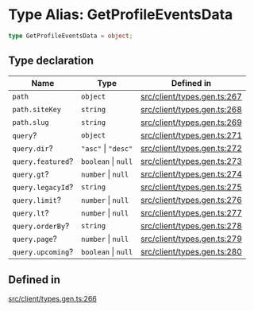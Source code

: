 # Type Alias: GetProfileEventsData

```ts
type GetProfileEventsData = object;
```

## Type declaration

| Name | Type | Defined in |
| ------ | ------ | ------ |
| `path` | `object` | [src/client/types.gen.ts:267](https://github.com/venuecms/sdk/blob/8aca1c9889978c21426c872f7a909a183677d750/src/client/types.gen.ts#L267) |
| `path.siteKey` | `string` | [src/client/types.gen.ts:268](https://github.com/venuecms/sdk/blob/8aca1c9889978c21426c872f7a909a183677d750/src/client/types.gen.ts#L268) |
| `path.slug` | `string` | [src/client/types.gen.ts:269](https://github.com/venuecms/sdk/blob/8aca1c9889978c21426c872f7a909a183677d750/src/client/types.gen.ts#L269) |
| `query`? | `object` | [src/client/types.gen.ts:271](https://github.com/venuecms/sdk/blob/8aca1c9889978c21426c872f7a909a183677d750/src/client/types.gen.ts#L271) |
| `query.dir`? | `"asc"` \| `"desc"` | [src/client/types.gen.ts:272](https://github.com/venuecms/sdk/blob/8aca1c9889978c21426c872f7a909a183677d750/src/client/types.gen.ts#L272) |
| `query.featured`? | `boolean` \| `null` | [src/client/types.gen.ts:273](https://github.com/venuecms/sdk/blob/8aca1c9889978c21426c872f7a909a183677d750/src/client/types.gen.ts#L273) |
| `query.gt`? | `number` \| `null` | [src/client/types.gen.ts:274](https://github.com/venuecms/sdk/blob/8aca1c9889978c21426c872f7a909a183677d750/src/client/types.gen.ts#L274) |
| `query.legacyId`? | `string` | [src/client/types.gen.ts:275](https://github.com/venuecms/sdk/blob/8aca1c9889978c21426c872f7a909a183677d750/src/client/types.gen.ts#L275) |
| `query.limit`? | `number` \| `null` | [src/client/types.gen.ts:276](https://github.com/venuecms/sdk/blob/8aca1c9889978c21426c872f7a909a183677d750/src/client/types.gen.ts#L276) |
| `query.lt`? | `number` \| `null` | [src/client/types.gen.ts:277](https://github.com/venuecms/sdk/blob/8aca1c9889978c21426c872f7a909a183677d750/src/client/types.gen.ts#L277) |
| `query.orderBy`? | `string` | [src/client/types.gen.ts:278](https://github.com/venuecms/sdk/blob/8aca1c9889978c21426c872f7a909a183677d750/src/client/types.gen.ts#L278) |
| `query.page`? | `number` \| `null` | [src/client/types.gen.ts:279](https://github.com/venuecms/sdk/blob/8aca1c9889978c21426c872f7a909a183677d750/src/client/types.gen.ts#L279) |
| `query.upcoming`? | `boolean` \| `null` | [src/client/types.gen.ts:280](https://github.com/venuecms/sdk/blob/8aca1c9889978c21426c872f7a909a183677d750/src/client/types.gen.ts#L280) |

## Defined in

[src/client/types.gen.ts:266](https://github.com/venuecms/sdk/blob/8aca1c9889978c21426c872f7a909a183677d750/src/client/types.gen.ts#L266)
